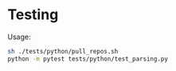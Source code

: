 # Testing

Usage:

```bash
sh ./tests/python/pull_repos.sh
python -m pytest tests/python/test_parsing.py
```
